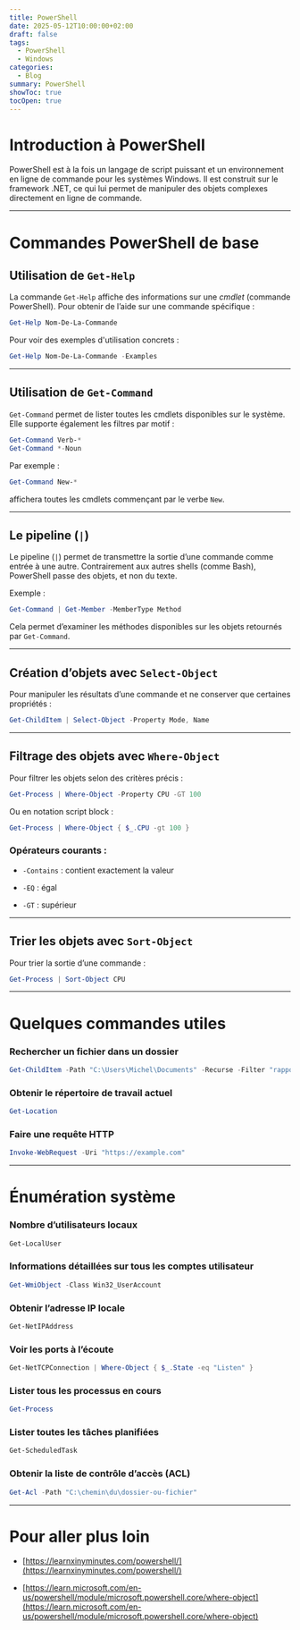 ```yaml
---
title: PowerShell
date: 2025-05-12T10:00:00+02:00
draft: false
tags:
  - PowerShell
  - Windows
categories:
  - Blog
summary: PowerShell
showToc: true
tocOpen: true
---
```

# Introduction à PowerShell

PowerShell est à la fois un langage de script puissant et un environnement en ligne de commande pour les systèmes Windows. Il est construit sur le framework .NET, ce qui lui permet de manipuler des objets complexes directement en ligne de commande.

---

# Commandes PowerShell de base

## Utilisation de `Get-Help`

La commande `Get-Help` affiche des informations sur une _cmdlet_ (commande PowerShell). Pour obtenir de l’aide sur une commande spécifique :

```powershell
Get-Help Nom-De-La-Commande
```

Pour voir des exemples d'utilisation concrets :

```powershell
Get-Help Nom-De-La-Commande -Examples
```

---

## Utilisation de `Get-Command`

`Get-Command` permet de lister toutes les cmdlets disponibles sur le système. Elle supporte également les filtres par motif :

```powershell
Get-Command Verb-*
Get-Command *-Noun
```

Par exemple :

```powershell
Get-Command New-*
```

affichera toutes les cmdlets commençant par le verbe `New`.

---

## Le pipeline (`|`)

Le pipeline (`|`) permet de transmettre la sortie d’une commande comme entrée à une autre. Contrairement aux autres shells (comme Bash), PowerShell passe des objets, et non du texte.

Exemple :

```powershell
Get-Command | Get-Member -MemberType Method
```

Cela permet d’examiner les méthodes disponibles sur les objets retournés par `Get-Command`.

---

## Création d’objets avec `Select-Object`

Pour manipuler les résultats d’une commande et ne conserver que certaines propriétés :

```powershell
Get-ChildItem | Select-Object -Property Mode, Name
```

---

## Filtrage des objets avec `Where-Object`

Pour filtrer les objets selon des critères précis :

```powershell
Get-Process | Where-Object -Property CPU -GT 100
```

Ou en notation script block :

```powershell
Get-Process | Where-Object { $_.CPU -gt 100 }
```

### Opérateurs courants :

- `-Contains` : contient exactement la valeur
    
- `-EQ` : égal
    
- `-GT` : supérieur
    

---

## Trier les objets avec `Sort-Object`

Pour trier la sortie d’une commande :

```powershell
Get-Process | Sort-Object CPU
```

---

# Quelques commandes utiles

### Rechercher un fichier dans un dossier

```powershell
Get-ChildItem -Path "C:\Users\Michel\Documents" -Recurse -Filter "rapport.docx"
```

### Obtenir le répertoire de travail actuel

```powershell
Get-Location
```

### Faire une requête HTTP

```powershell
Invoke-WebRequest -Uri "https://example.com"
```

---

# Énumération système

### Nombre d’utilisateurs locaux

```powershell
Get-LocalUser
```

### Informations détaillées sur tous les comptes utilisateur

```powershell
Get-WmiObject -Class Win32_UserAccount
```

### Obtenir l’adresse IP locale

```powershell
Get-NetIPAddress
```

### Voir les ports à l’écoute

```powershell
Get-NetTCPConnection | Where-Object { $_.State -eq "Listen" }
```

### Lister tous les processus en cours

```powershell
Get-Process
```

### Lister toutes les tâches planifiées

```powershell
Get-ScheduledTask
```

### Obtenir la liste de contrôle d’accès (ACL)

```powershell
Get-Acl -Path "C:\chemin\du\dossier-ou-fichier"
```

---

# Pour aller plus loin

- [https://learnxinyminutes.com/powershell/](https://learnxinyminutes.com/powershell/)
    
- [https://learn.microsoft.com/en-us/powershell/module/microsoft.powershell.core/where-object](https://learn.microsoft.com/en-us/powershell/module/microsoft.powershell.core/where-object)